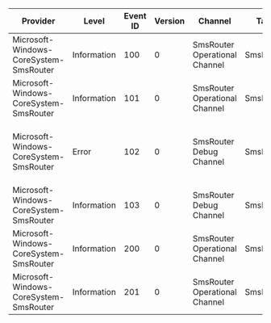 Provider                                |  Level        |  Event ID  |  Version  |  Channel                        |  Task       |  Opcode  |  Keyword      |  Message
----------------------------------------|---------------|------------|-----------|---------------------------------|-------------|----------|---------------|---------------------------------------------------------------------------
Microsoft-Windows-CoreSystem-SmsRouter  |  Information  |  100       |  0        |  SmsRouter Operational Channel  |  SmsRouter  |  Start   |  Performance  |
Microsoft-Windows-CoreSystem-SmsRouter  |  Information  |  101       |  0        |  SmsRouter Operational Channel  |  SmsRouter  |  Stop    |  Performance  |
Microsoft-Windows-CoreSystem-SmsRouter  |  Error        |  102       |  0        |  SmsRouter Debug Channel        |  SmsRouter  |          |  Error        |  [SmsRouter::{AnsiStringName}:{LineNumber}] Error {HResultName}: {Context}
Microsoft-Windows-CoreSystem-SmsRouter  |  Information  |  103       |  0        |  SmsRouter Debug Channel        |  SmsRouter  |          |  Performance  |  [SmsRouter::{AnsiStringName}:{LineNumber}] {Context}
Microsoft-Windows-CoreSystem-SmsRouter  |  Information  |  200       |  0        |  SmsRouter Operational Channel  |  SmsBroker  |  Start   |  Performance  |
Microsoft-Windows-CoreSystem-SmsRouter  |  Information  |  201       |  0        |  SmsRouter Operational Channel  |  SmsBroker  |  Stop    |  Performance  |